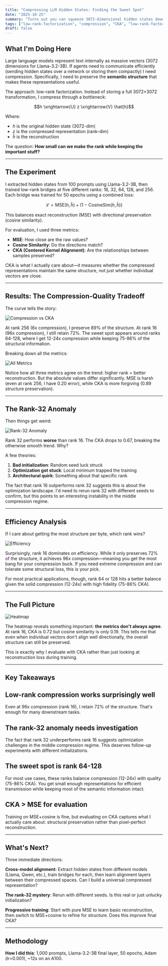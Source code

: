 ```yaml
---
title: "Compressing LLM Hidden States: Finding the Sweet Spot"
date: "2025-10-25"
summary: "Turns out you can squeeze 3072-dimensional hidden states down by 24x while preserving most of their structure...kinda."
tags: ["low-rank-factorization", "compression", "CKA", "low-rank-factorization"]
draft: false
---
```


## What I'm Doing Here

Large language models represent text internally as massive vectors (3072 dimensions for Llama-3.2-3B). If agents need to communicate efficiently (sending hidden states over a network or storing them compactly) I need compression. Specifically, I need to preserve the **semantic structure** that makes these representations useful.

The approach: low-rank factorization. Instead of storing a full 3072×3072 transformation, I compress through a bottleneck:

$$h \xrightarrow{U} z \xrightarrow{V} \hat{h}$$

Where:

- $h$ is the original hidden state (3072-dim)
- $z$ is the compressed representation (rank-dim)
- $\hat{h}$ is the reconstruction

The question: **How small can we make the rank while keeping the important stuff?**

---

## The Experiment

I extracted hidden states from 100 prompts using Llama-3.2-3B, then trained low-rank bridges at five different ranks: 16, 32, 64, 128, and 256. Each bridge was trained for 50 epochs using a combined loss:

$$\mathcal{L} = \text{MSE}(h, \hat{h}) + (1 - \text{CosineSim}(h, \hat{h}))$$

This balances exact reconstruction (MSE) with directional preservation (cosine similarity).

For evaluation, I used three metrics:

- **MSE**: How close are the raw values?
- **Cosine Similarity**: Do the directions match?
- **CKA (Centered Kernel Alignment)**: Are the relationships between samples preserved?

CKA is what I actually care about—it measures whether the compressed representations maintain the same structure, not just whether individual vectors are close.

---

## Results: The Compression-Quality Tradeoff

The curve tells the story:

![Compression vs CKA](/posts/compressing_llm_hidden_states/fig1_compression_vs_cka.png)

At rank 256 (6x compression), I preserve 89% of the structure. At rank 16 (96x compression), I still retain 72%. The sweet spot appears around ranks 64-128, where I get 12-24x compression while keeping 75-86% of the structural information.

Breaking down all the metrics:

![All Metrics](/posts/compressing_llm_hidden_states/fig2_all_metrics.png)

Notice how all three metrics agree on the trend: higher rank = better reconstruction. But the absolute values differ significantly. MSE is harsh (even at rank 256, I have 0.20 error), while CKA is more forgiving (0.89 structure preservation).

---

## The Rank-32 Anomaly

Then things get weird:

![Rank-32 Anomaly](/posts/compressing_llm_hidden_states/fig3_rank32_anomaly.png)

Rank 32 performs **worse** than rank 16. The CKA drops to 0.67, breaking the otherwise smooth trend. Why?

A few theories:

1. **Bad initialization**: Random seed luck struck
2. **Optimization got stuck**: Local minimum trapped the training
3. **Architectural quirk**: Something about that specific rank

The fact that rank 16 outperforms rank 32 suggests this is about the optimization landscape. I'd need to rerun rank 32 with different seeds to confirm, but this points to an interesting instability in the middle compression regime.

---

## Efficiency Analysis

If I care about getting the most structure per byte, which rank wins?

![Efficiency](/posts/compressing_llm_hidden_states/fig4_efficiency.png)

Surprisingly, rank 16 dominates on efficiency. While it only preserves 72% of the structure, it achieves 96x compression—meaning you get the most bang for your compression buck. If you need extreme compression and can tolerate some structural loss, this is your pick.

For most practical applications, though, rank 64 or 128 hits a better balance given the solid compression (12-24x) with high fidelity (75-86% CKA).

---

## The Full Picture

![Heatmap](/posts/compressing_llm_hidden_states/fig5_heatmap_all_results.png)

The heatmap reveals something important: **the metrics don't always agree**. At rank 16, CKA is 0.72 but cosine similarity is only 0.19. This tells me that even when individual vectors don't align well directionally, the overall structure can still be preserved.

This is exactly why I evaluate with CKA rather than just looking at reconstruction loss during training.

---

## Key Takeaways

## Low-rank compression works surprisingly well

Even at 96x compression (rank 16), I retain 72% of the structure. That's enough for many downstream tasks.

## The rank-32 anomaly needs investigation

The fact that rank 32 underperforms rank 16 suggests optimization challenges in the middle compression regime. This deserves follow-up experiments with different initializations.

## The sweet spot is rank 64-128

For most use cases, these ranks balance compression (12-24x) with quality (75-86% CKA). You get small enough representations for efficient transmission while keeping most of the semantic information intact.

## CKA > MSE for evaluation

Training on MSE+cosine is fine, but evaluating on CKA captures what I actually care about: structural preservation rather than pixel-perfect reconstruction.

---

## What's Next?

Three immediate directions:

**Cross-model alignment**: Extract hidden states from different models (Llama, Qwen, etc.), train bridges for each, then learn alignment layers between their compressed spaces. Can I build a universal compressed representation?

**The rank-32 mystery**: Rerun with different seeds. Is this real or just unlucky initialization?

**Progressive training**: Start with pure MSE to learn basic reconstruction, then switch to MSE+cosine to refine for structure. Does this improve final CKA?

---

## Methodology

**How I did this**: 1,000 prompts, Llama-3.2-3B final layer, 50 epochs, Adam (lr=0.001), ~12s on an A100.
